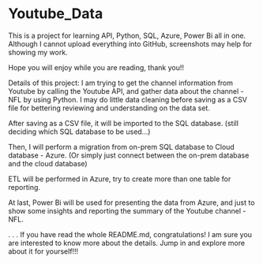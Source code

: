 # Youtube_Data

This is a project for learning API, Python, SQL, Azure, Power Bi all in one. Although I cannot upload everything into GitHub, screenshots may help for showing my work. 

Hope you will enjoy while you are reading, thank you!! 

Details of this project: 
I am trying to get the channel information from Youtube by calling the Youtube API, and gather data about the channel - NFL by using Python. I may do little data cleaning before saving as a CSV file for bettering reviewing and understanding on the data set. 

After saving as a CSV file, it will be imported to the SQL database. (still deciding which SQL database to be used...) 

Then, I will perform a migration from on-prem SQL database to Cloud database - Azure. (Or simply just connect between the on-prem database and the cloud database) 

ETL will be performed in Azure, try to create more than one table for reporting. 

At last, Power Bi will be used for presenting the data from Azure, and just to show some insights and reporting the summary of the Youtube channel - NFL. 

.
.
.
If you have read the whole README.md, congratulations! I am sure you are interested to know more about the details. Jump in and explore more about it for yourself!!!
